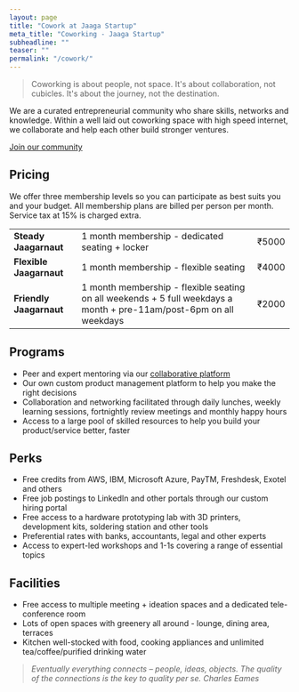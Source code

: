```yaml
---
layout: page
title: "Cowork at Jaaga Startup"
meta_title: "Coworking - Jaaga Startup"
subheadline: ""
teaser: ""
permalink: "/cowork/"
---
```


> Coworking is about people, not space. It's about collaboration, not cubicles. It's about the journey, not the destination.

We are a curated entrepreneurial community who share skills, networks and knowledge. Within a well laid out coworking space with high speed internet, we collaborate and help each other build stronger ventures.

<div class="small-12 text-center columns">
<a class="button large radius alert" href="https://podio.com/webforms/15849774/1063933">Join our community</a>
</div>

## Pricing

We offer three membership levels so you can participate as best suits you and your budget. All membership plans are billed per person per month. Service tax at 15% is charged extra.

<table>
    <tr>
        <td><b>Steady Jaagarnaut</b></td>
        <td>1 month membership - dedicated seating + locker</td>
        <td>₹5000</td>
    </tr>   
    <tr>
        <td><b>Flexible Jaagarnaut</b></td>
        <td>1 month membership - flexible seating</td>
        <td>₹4000</td>
    </tr>
    <tr>
        <td><b>Friendly Jaagarnaut</b></td>
        <td>1 month membership - flexible seating on all weekends + 5 full weekdays a month + pre-11am/post-6pm on all weekdays</td>
        <td>₹2000</td>
    </tr>

</table>


## Programs

- Peer and expert mentoring via our [collaborative platform](http://community.jaagastartup.in)
- Our own custom product management platform to help you make the right decisions
- Collaboration and networking facilitated through daily lunches, weekly learning sessions, fortnightly review meetings and monthly happy hours
- Access to a large pool of skilled resources to help you build your product/service better, faster

## Perks

- Free credits from AWS, IBM, Microsoft Azure, PayTM, Freshdesk, Exotel and others
- Free job postings to LinkedIn and other portals through our custom hiring portal
- Free access to a hardware prototyping lab with 3D printers, development kits, soldering station and other tools
- Preferential rates with banks, accountants, legal and other experts
- Access to expert-led workshops and 1-1s covering a range of essential topics

## Facilities

- Free access to multiple meeting + ideation spaces and a dedicated tele-conference room
- Lots of open spaces with greenery all around - lounge, dining area, terraces
- Kitchen well-stocked with food, cooking appliances and unlimited tea/coffee/purified drinking water


>_Eventually everything connects – people, ideas, objects. The quality of the connections is the key to quality per se._
<cite>Charles Eames</cite>
